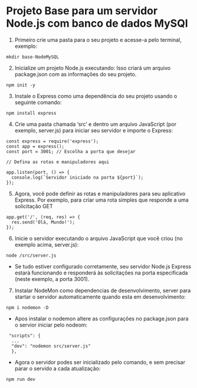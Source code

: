 # Projeto Base para um servidor Node.js com banco de dados MySQl
1. Primeiro crie uma pasta para o seu projeto e acesse-a pelo terminal, exemplo:
```
mkdir base-NodeMySQL
```

2. Inicialize um projeto Node.js executando:
Isso criará um arquivo package.json com as informações do seu projeto.
```
npm init -y
```

3. Instale o Express como uma dependência do seu projeto usando o seguinte comando:

```
npm install express
```

4. Crie uma pasta chamada ‘src’ e dentro  um arquivo JavaScript  (por exemplo, server.js) para iniciar seu servidor e importe o Express:

```
const express = require('express');
const app = express();
const port = 3001; // Escolha a porta que desejar

// Defina as rotas e manipuladores aqui

app.listen(port, () => {
  console.log(`Servidor iniciado na porta ${port}`);
});
```

5. Agora, você pode definir as rotas e manipuladores para seu aplicativo Express. Por exemplo, para criar uma rota simples que responde a uma solicitação GET

```
app.get('/', (req, res) => {
  res.send('Olá, Mundo!');
});
```

6. Inicie o servidor executando o arquivo JavaScript que você criou (no exemplo acima, server.js):

```
node /src/server.js
```

- Se tudo estiver configurado corretamente, seu servidor Node.js Express estará funcionando e responderá às solicitações na porta especificada (neste exemplo, a porta 3001).


7. Instalar NodeMon como dependencias de desenvolvimento, server para startar o servidor automaticamente quando esta em desenvolvimento:

```
npm i nodemon -D

```
  - Apos instalar o nodemon altere as configurações no package.json para o servior iniciar pelo nodeom:
  ```
   "scripts": {
    ...
    "dev": "nodemon src/server.js"
    },
  ```
  
  - Agora o servidor podes ser inicializado pelo comando, e sem precisar parar o servido a cada atualização:
  ```
  npm run dev
  ```